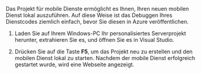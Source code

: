 

Das Projekt für mobile Dienste ermöglicht es Ihnen, Ihren neuen mobilen Dienst lokal auszuführen. Auf diese Weise ist das Debuggen Ihres Dienstcodes ziemlich einfach, bevor Sie diesen in Azure veröffentlichen.

1. Laden Sie auf Ihrem Windows-PC Ihr personalisiertes Serverprojekt herunter, extrahieren Sie es, und öffnen Sie es in Visual Studio.

2. Drücken Sie auf die Taste **F5**, um das Projekt neu zu erstellen und den mobilen Dienst lokal zu starten. Nachdem der mobile Dienst erfolgreich gestartet wurde, wird eine Webseite angezeigt.


<!--HONumber=52-->
